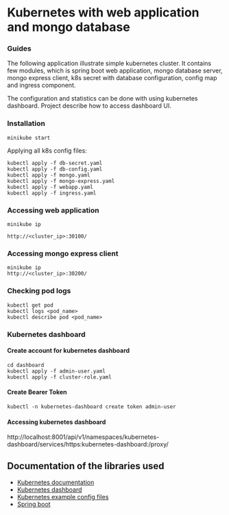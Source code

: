 # Kubernetes with web application and mongo database

### Guides

The following application illustrate simple kubernetes cluster. It contains few modules, which is spring boot web application, mongo database server, mongo express client, k8s secret with database configuration, config map and ingress component.

The configuration and statistics can be done with using kubernetes dashboard. Project describe how to access dashboard UI.

### Installation


```
minikube start
```

Applying all k8s config files:
```
kubectl apply -f db-secret.yaml
kubectl apply -f db-config.yaml
kubectl apply -f mongo.yaml
kubectl apply -f mongo-express.yaml
kubectl apply -f webapp.yaml
kubectl apply -f ingress.yaml
```

### Accessing web application
```
minikube ip

http://<cluster_ip>:30100/
```

### Accessing mongo express client
```
minikube ip
http://<cluster_ip>:30200/
```

### Checking pod logs
```
kubectl get pod
kubectl logs <pod_name>
kubectl describe pod <pod_name>
```
### Kubernetes dashboard

#### Create account for kubernetes dashboard 
```
cd dashboard
kubectl apply -f admin-user.yaml
kubectl apply -f cluster-role.yaml
```

#### Create Bearer Token
```
kubectl -n kubernetes-dashboard create token admin-user
```

#### Accessing kubernetes dashboard

http://localhost:8001/api/v1/namespaces/kubernetes-dashboard/services/https:kubernetes-dashboard:/proxy/



## Documentation of the libraries used
* [Kubernetes documentation](https://kubernetes.io/)
* [Kubernetes dashboard](https://github.com/kubernetes/dashboard/blob/master/docs/user/access-control/creating-sample-user.md)
* [Kubernetes example config files](https://kubernetes.io/docs/concepts/workloads/controllers/)
* [Spring boot](https://docs.spring.io/spring-boot/docs/current/reference/html/)

